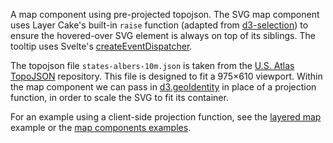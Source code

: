 A map component using pre-projected topojson. The SVG map component uses Layer Cake's built-in `raise` function (adapted from [d3-selection](https://github.com/d3/d3-selection)) to ensure the hovered-over SVG element is always on top of its siblings. The tooltip uses Svelte's [createEventDispatcher](https://svelte.dev/docs#createEventDispatcher).

The topojson file `states-albers-10m.json` is taken from the [U.S. Atlas TopoJSON](https://github.com/topojson/us-atlas) repository. This file is designed to fit a 975×610 viewport. Within the map component we can pass in [d3.geoIdentity](https://github.com/d3/d3-geo/blob/main/README.md#geoIdentity) in place of a projection function, in order to scale the SVG to fit its container.

For an example using a client-side projection function, see the [layered map](/example/MapLayered) example or the [map components examples](https://layercake.graphics/components#map).
